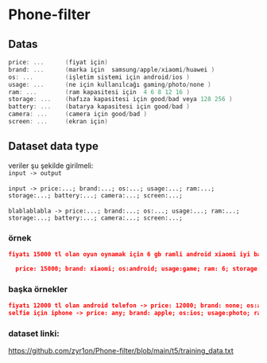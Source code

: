 # Phone-filter
## Datas
```c
price: ...      (fiyat için)
brand: ...      (marka için  samsung/apple/xiaomi/huawei )
os: ...         (işletim sistemi için android/ios )
usage: ...      (ne için kullanılcağı gaming/photo/none )
ram: ...        (ram kapasitesi için  4 6 8 12 16 )
storage: ...    (hafıza kapasitesi için good/bad veya 128 256 )
battery: ...    (batarya kapasitesi için good/bad )
camera: ...     (camera için good/bad )
screen: ...     (ekran için)
```


## Dataset data type

veriler şu şekilde girilmeli:<br> `input -> output` <br><br>
`input -> price:...; brand:...; os:...; usage:...; ram:...; storage:...; battery:...; camera:...; screen:...; ` <br><br>
`blablablabla -> price:...; brand:...; os:...; usage:...; ram:...; storage:...; battery:...; camera:...; screen:...; `
### örnek

```json
fiyatı 15000 tl olan oyun oynamak için 6 gb ramli android xiaomi iyi bataryalı ve hafızalı telefon -> price: 15000; brand: xiaomi; os:android; usage:game; ram: 6; storage:good; battery:good; camera:none; screen:none;
```

```json
  price: 15000; brand: xiaomi; os:android; usage:game; ram: 6; storage:good; battery:good; camera:none; screen:none;
```


### başka örnekler
```json
fiyatı 12000 tl olan android telefon -> price: 12000; brand: none; os:android; usage:none; ram: none; storage:none; battery:none; camera:none; screen:none;
selfie için iphone -> price: any; brand: apple; os:ios; usage:photo; ram: none; storage:none; battery:none; camera:good; screen:none;
```
### dataset linki:

https://github.com/zyr1on/Phone-filter/blob/main/t5/training_data.txt
